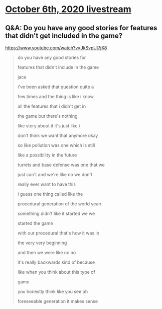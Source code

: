 # [October 6th, 2020 livestream](../2020-10-06.md)
## Q&A: Do you have any good stories for features that didn't get included in the game?
https://www.youtube.com/watch?v=JkSvpUl7jX8
> do you have any good stories for
> 
> features that didn't include in the game
> 
> jace
> 
> i've been asked that question quite a
> 
> few times and the thing is like i know
> 
> all the features that i didn't get in
> 
> the game but there's nothing
> 
> like story about it it's just like i
> 
> don't think we want that anymore okay
> 
> so like pollution was one which is still
> 
> like a possibility in the future
> 
> turrets and base defense was one that we
> 
> just can't and we're like no we don't
> 
> really ever want to have this
> 
> i guess one thing called like the
> 
> procedural generation of the world yeah
> 
> something didn't like it started we we
> 
> started the game
> 
> with our procedural that's how it was in
> 
> the very very beginning
> 
> and then we were like no no
> 
> it's really backwards kind of because
> 
> like when you think about this type of
> 
> game
> 
> you honestly think like you see oh
> 
> foreseeable generation it makes sense
> 
